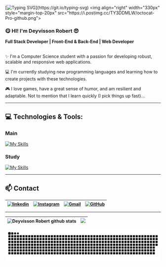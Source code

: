 [![Typing SVG](https://readme-typing-svg.herokuapp.com/?color=ff758f&size=20&center=true&vCenter=true&width=1000&lines=Opaa!+Me+chamo+Deyvisson+Robert;Sejam+Bem-Vindos+ao+meu+Github!;Oops!+My+name+is+Deyvisson+Robert;Welcome+to+my+Github!)](https://git.io/typing-svg)
<img align="right" width="330px" style="margin-top-20px" src="https://i.postimg.cc/TY3DDMLW/octocat-Pro-github.png">

### 😋 HI! I'm Deyvisson Robert 😎
  **Full Stack Developer | Front-End & Back-End | Web Developer**
<br> <br>

✨ I'm a Computer Science student with a passion for developing robust, scalable and responsive web applications.
 
💻 I'm currently studying new programming languages and learning how to create projects with these technologies. 

🎮 I love games, have a great sense of humor, and am resilient and adaptable. Not to mention that I learn quickly (I pick things up fast)... 

---
  
## 💻 Technologies & Tools:
### Main
[![My Skills](https://skillicons.dev/icons?i=html,css,tailwind,java,javascript,typescript,vite,nodejs,react,vercel,netlify,npm,yarn,express,mysql,git,github,figma,vscode)](https://skillicons.dev)
### Study
[![My Skills](https://skillicons.dev/icons?i=java,nodejs,react,typescript)](https://skillicons.dev)

---

## 📫 Contact

| [![linkedin](https://img.shields.io/badge/linkedin-0A66C2?style=for-the-badge&logo=linkedin&logoColor=white)](https://www.linkedin.com/in/deyvisson-robert-santos/) | [![Instagram](https://img.shields.io/badge/Instagram-E4405F?style=for-the-badge&logo=instagram&logoColor=white)](https://www.instagram.com/robert.devx/) | [![Gmail](https://img.shields.io/badge/Gmail-222222?style=for-the-badge&logo=gmail&logoColor=red)](mailto:robert.designerx@gmail.com) | [![GitHub](https://img.shields.io/badge/GitHub-100000?style=for-the-badge&logo=github&logoColor=white)](https://github.com/DeyvissonRobert)
|----|----|----|----|

---

| <img width="100%" src="https://github-readme-stats-eight-theta.vercel.app/api?username=DeyvissonRobert&show_icons=true&title_color=ff758f&icon_color=ff758f&text_color=c9d1d9&bg_color=0d1117&include_all_commits=true&hide_border=true&count_private=true" alt=" Deyvisson Robert github stats" /> | <img width="100%" src="https://github-readme-stats.vercel.app/api/top-langs/?username=DeyvissonRobert&layout=compact&hide_border=true&title_color=ff758f&text_color=ff758f&bg_color=0d1117" />
|----|----|

![Snake animation](https://github.com/betafontes/betafontes/blob/output/github-contribution-grid-snake.svg)
